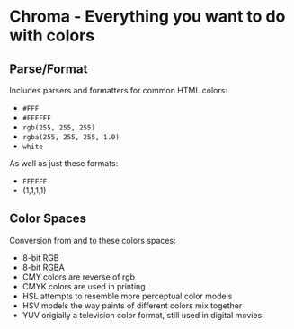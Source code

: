 # Chroma - Everything you want to do with colors


## Parse/Format

Includes parsers and formatters for common HTML colors:
* `#FFF`
* `#FFFFFF`
* `rgb(255, 255, 255)`
* `rgba(255, 255, 255, 1.0)`
* `white`

As well as just these formats:
* `FFFFFF`
* (1,1,1,1)


## Color Spaces

Conversion from and to these colors spaces:
* 8-bit RGB
* 8-bit RGBA
* CMY colors are reverse of rgb
* CMYK colors are used in printing
* HSL attempts to resemble more perceptual color models
* HSV models the way paints of different colors mix together
* YUV origially a television color format, still used in digital movies

